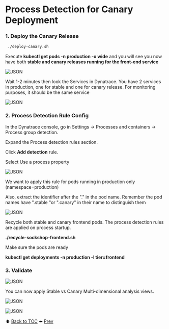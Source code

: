 # Process Detection for Canary Deployment

### 1. Deploy the Canary Release 

```bash
 ./deploy-canary.sh
```

Execute <b>kubectl get pods -n production -o wide</b> and you will see you now have both <b>stable and canary releases running for the front-end service</b>

![JSON](https://github.com/Nodnarboen/HOT-k8s/blob/master/assets/Picture21.png)

Wait 1-2 minutes then look the Services in Dynatrace. You have 2 services in production, one for stable and one for canary release.
For monitoring purposes, it should be the same service

![JSON](https://github.com/Nodnarboen/HOT-k8s/blob/master/assets/Picture22.png)

### 2. Process Detection Rule Config

In the Dynatrace console, go in Settings -> Processes and containers -> Process group detection.

Expand the Process detection rules section. 

Click <b>Add detection</b> rule.

Select Use a process property

![JSON](https://github.com/Nodnarboen/HOT-k8s/blob/master/assets/Picture23.png)

We want to apply this rule for pods running in production only (namespace=production)

Also, extract the identifier after the "." in the pod name. 
Remember the pod names have ".stable "or ".canary" in their name to distinguish them

![JSON](https://github.com/Nodnarboen/HOT-k8s/blob/master/assets/Picture24.png)

Recycle both stable and canary frontend pods. The process detection rules are applied on process startup.

<b>./recycle-sockshop-frontend.sh </b>

Make sure the pods are ready 

<b>kubectl get deployments -n production -l tier=frontend</b>

### 3. Validate

![JSON](https://github.com/Nodnarboen/HOT-k8s/blob/master/assets/Picture25.png)

You can now apply Stable vs Canary Multi-dimensional analysis views.

![JSON](https://github.com/Nodnarboen/HOT-k8s/blob/master/assets/Picture26.png)

![JSON](https://github.com/Nodnarboen/HOT-k8s/blob/master/assets/Picture27.png)

:arrow_up: [Back to TOC](/README.md) :arrow_left: [Prev](../la6/README.md) 


